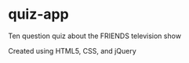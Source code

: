 # quiz-app
Ten question quiz about the FRIENDS television show

Created using HTML5, CSS, and jQuery

